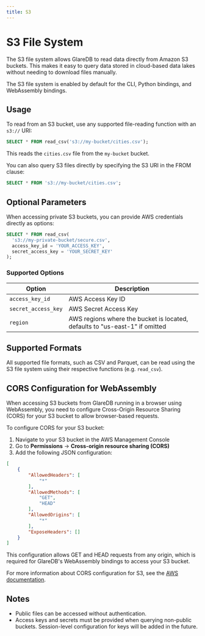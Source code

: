```yaml
---
title: S3
---
```


# S3 File System

The S3 file system allows GlareDB to read data directly from Amazon S3 buckets.
This makes it easy to query data stored in cloud-based data lakes without
needing to download files manually.

The S3 file system is enabled by default for the CLI, Python bindings, and
WebAssembly bindings.

## Usage

To read from an S3 bucket, use any supported file-reading function with an
`s3://` URI:

```sql
SELECT * FROM read_csv('s3://my-bucket/cities.csv');
```

This reads the `cities.csv` file from the `my-bucket` bucket.

You can also query S3 files directly by specifying the S3 URI in the FROM clause:

```sql
SELECT * FROM 's3://my-bucket/cities.csv';
```

## Optional Parameters

When accessing private S3 buckets, you can provide AWS credentials directly as
options:

```sql
SELECT * FROM read_csv(
  's3://my-private-bucket/secure.csv',
  access_key_id = 'YOUR_ACCESS_KEY',
  secret_access_key = 'YOUR_SECRET_KEY'
);
```



### Supported Options

| Option              | Description                                                                 |
|---------------------|-----------------------------------------------------------------------------|
| `access_key_id`     | AWS Access Key ID                                                           |
| `secret_access_key` | AWS Secret Access Key                                                       |
| `region`            | AWS regions where the bucket is located, defaults to "us-east-1" if omitted |

## Supported Formats

All supported file formats, such as CSV and Parquet, can be read using the S3
file system using their respective functions (e.g. `read_csv`).

## CORS Configuration for WebAssembly

When accessing S3 buckets from GlareDB running in a browser using WebAssembly,
you need to configure Cross-Origin Resource Sharing (CORS) for your S3 bucket to
allow browser-based requests.

To configure CORS for your S3 bucket:

1. Navigate to your S3 bucket in the AWS Management Console
2. Go to **Permissions** -> **Cross-origin resource sharing (CORS)**
3. Add the following JSON configuration:

```json
[
    {
        "AllowedHeaders": [
            "*"
        ],
        "AllowedMethods": [
            "GET",
            "HEAD"
        ],
        "AllowedOrigins": [
            "*"
        ],
        "ExposeHeaders": []
    }
]
```

This configuration allows GET and HEAD requests from any origin, which is
required for GlareDB's WebAssembly bindings to access your S3 bucket.

For more information about CORS configuration for S3, see the [AWS
documentation](https://docs.aws.amazon.com/AmazonS3/latest/userguide/cors.html).

## Notes

- Public files can be accessed without authentication.
- Access keys and secrets must be provided when querying non-public buckets.
  Session-level configuration for keys will be added in the future.

